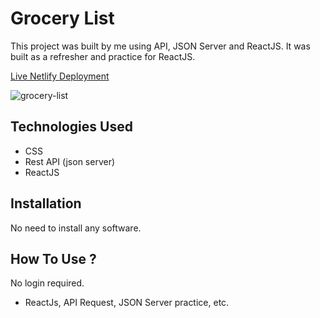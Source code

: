 # Grocery List

This project was built by me using API, JSON Server and ReactJS. It was built as a refresher and practice for ReactJS. 

[Live Netlify Deployment](https://grocery-list.netlify.app)

![grocery-list](https://user-images.githubusercontent.com/78431899/192436379-c0f239df-9220-44bc-a1ca-8eae674cbdc3.png)


## Technologies Used
- CSS
- Rest API (json server)
- ReactJS

## Installation
No need to install any software.

## How To Use ?
No login required.

- ReactJs, API Request, JSON Server practice, etc.
